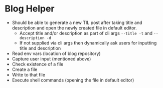 # Blog Helper

- Should be able to generate a new TIL post after taking title and description and open the newly created file in default editor.
  - Accept title and/or description as part of cli args `--title -t` and `--description -d`
  - If not supplied via cli args then dynamically ask users for inputting title and description
- Read env vars (location of blog repository)
- Capture user input (mentioned above)
- Check existence of a file
- Create a file
- Write to that file
- Execute shell commands (opening the file in default editor)